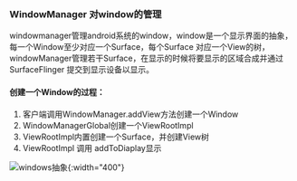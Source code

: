 ### WindowManager 对window的管理

windowmanager管理android系统的window，window是一个显示界面的抽象，每一个Window至少对应一个Surface，每个Surface 对应一个View的树，windowManager管理若干Surface，在显示的时候将要显示的区域合成并通过SurfaceFlinger 提交到显示设备以显示。

#### 创建一个Window的过程：
1. 客户端调用WindowManager.addView方法创建一个Window 
2. WindowManagerGlobal创建一个ViewRootImpl
3. ViewRootImpl内置创建一个Surface，并创建View树
4. ViewRootImpl 调用 addToDiaplay显示

![windows抽象](http://onefengma.com/blog/images/ink.png){:width="400"}
